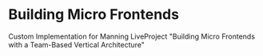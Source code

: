 # Building Micro Frontends
Custom Implementation for Manning LiveProject "Building Micro Frontends with a Team-Based Vertical Architecture"
